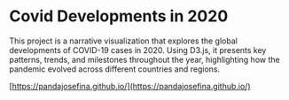 # Covid Developments in 2020

This project is a narrative visualization that explores the global developments of COVID-19 cases in 2020. Using D3.js, it presents key patterns, trends, and milestones throughout the year, highlighting how the pandemic evolved across different countries and regions. 

[https://pandajosefina.github.io/](https://pandajosefina.github.io/)
